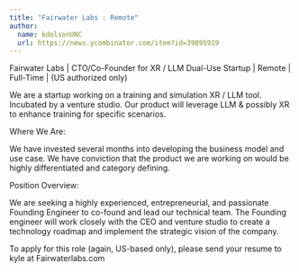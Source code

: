 ```yaml
---
title: "Fairwater Labs : Remote"
author:
  name: kdolsonUNC
  url: https://news.ycombinator.com/item?id=39895919
---
```

Fairwater Labs | CTO&#x2F;Co-Founder for XR &#x2F; LLM Dual-Use Startup | Remote | Full-Time | (US authorized only)

We are a startup working on a training and simulation XR &#x2F; LLM tool. Incubated by a venture studio. Our product will leverage LLM &amp; possibly XR to enhance training for specific scenarios.

Where We Are:

We have invested several months into developing the business model and use case. We have conviction that the product we are working on would be highly differentiated and category defining.

Position Overview:

We are seeking a highly experienced, entrepreneurial, and passionate Founding Engineer to co-found and lead our technical team. The Founding engineer will work closely with the CEO and venture studio to create a technology roadmap and implement the strategic vision of the company.

To apply for this role (again, US-based only), please send your resume to kyle at Fairwaterlabs.com

